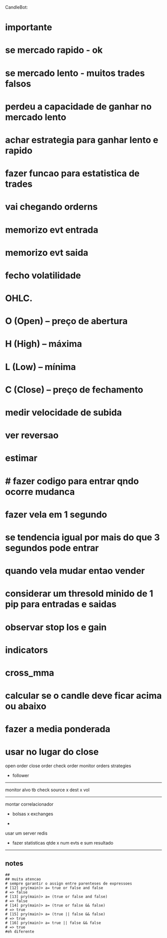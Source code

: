 

CandleBot:

# importante

# se mercado rapido - ok
# se mercado lento - muitos trades falsos

# perdeu a capacidade de ganhar no mercado lento
# achar estrategia para ganhar lento e rapido



# fazer funcao para estatistica de trades
# vai chegando orderns
# memorizo evt entrada
# memorizo evt saida
# fecho volatilidade
# OHLC.
# O (Open) – preço de abertura
# H (High)  – máxima
# L (Low) – mínima
# C (Close) – preço de fechamento


# medir velocidade de subida
# ver reversao
# estimar
#
# # fazer codigo para entrar qndo ocorre mudanca
# fazer vela em 1 segundo
# se tendencia igual por mais do que 3 segundos pode entrar
# quando vela mudar entao vender
#
# considerar um thresold minido de 1 pip para entradas e saidas
# observar stop los e gain



# indicators
# cross_mma

# calcular se o candle deve ficar acima ou abaixo
# fazer a media ponderada
# usar no lugar do close














open order
close order
check order
monitor orders
strategies
- follower


----
monitor alvo tb
check source x dest x vol

---
montar correlacionador
- bolsas x exchanges

-
usar um server redis
- fazer statisticas
qtde x num evts e sum resultado




----
notes
----
	##
	## muita atencao
	# sempre garantir o assign entre parenteses de expressoes
	# [12] pry(main)> a= true or false and false
	# => false
	# [13] pry(main)> a= (true or false and false)
	# => false
	# [14] pry(main)> a= (true or false && false)
	# => true
	# [15] pry(main)> a= (true || false && false)
	# => true
	# [16] pry(main)> a= true || false && false
	# => true
	#eh diferente